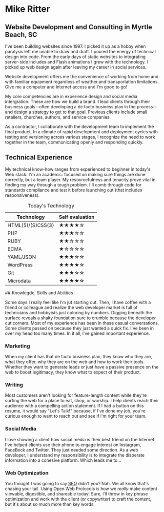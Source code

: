 # Mike Ritter

## Website Development and Consulting in Myrtle Beach, SC

I've been building websites since 1997. I picked it up as a hobby when paralysis left me unable to draw and draft. I poured the energy of technical design into code. From the early days of static websites to integrating server-side includes and Flash animations I grew with the technology. I picked up web design again after leaving my career in social services.

Website development offers me the convenience of working from home and with familiar equipment regardless of weather and transportation limitations. Give me a computer and Internet access and I'm good to go!

My core competencies are in experience design and social media intergration. These are how we build a brand. I lead clients through their business goals--often developing a de facto business plan in the  process--and design a strategy to get to that goal. Previous clients include small retailers, churches, authors, and service companies.

As a contractor, I collaborate with the development team to implement the final product. In a climate of rapid development and deployment cycles with testing and versioning across various stages, I recognize the need to work together in the team, communicating openly and responding quickly.

## Technical Experience

My technical know-how ranges from experienced to beginner in today's Web stack.  I'm an academic: focused on making sure things are done correctly, but a team player. My resourcefulness and tenacity prove vital in finding my way through a tough problem. I'll comb through code for standards compliance and test it before launching out (that includes responsiveness).

<table style="width:100%; table-layout:fixed">
<thead>
<caption>Today's Technology</caption>
<tr>
<th scope="col">Technology</th><th scope="col">Self evaluation</th>
</tr>
</thead>
<tbody>
<tr>
<td> HTML(5)/(S)CSS(3)</td> <td>&#9733;&#9733;&#9733;&#9733;&#9734;</td>
</tr>
<tr>
<td> PHP</td> <td>&#9733;&#9733;&#9733;&#9734;&#9734;</td>
</tr>
<tr>
<td> RUBY</td> <td>&#9733;&#9733;&#9734;&#9734;&#9734;</td>
</tr>
<tr>
<td> ECMA</td> <td>&#9733;&#9734;&#9734;&#9734;&#9734;</td>
</tr>
<tr>
<td> YAML/JSON</td> <td>&#9733;&#9733;&#9733;&#9734;&#9734;</td>
</tr>
<tr>
<td> WordPress</td> <td>&#9733;&#9733;&#9733;&#9733;&#9734;</td>
</tr>
<tr>
<td> Git</td> <td>&#9733;&#9733;&#9733;&#9734;&#9734;</td>
</tr>
<tr>
<td> Microdata</td> <td>&#9733;&#9733;&#9733;&#9733;&#9734;</td>
</tr>
</tbody>
</table>
## Knowlegde, Skills and Abilities

Some days I really feel like I'm jut starting out. Then, I have coffee with a friend or colleague and realize the web developer market is full of technicians and hobbyists just coloring by numbers. Digging beneath the surface reveals a shaky foundation sure to crumble because the developer cut corners. Most of my experience has been in these casual conversations. Some clients passed on because they just wanted a quick fix. I've been in over my head too many times. In it all, I've gained important experience.

### Marketing

When my client has that de facto business plan, they know who they are, what they offer, why they are on the web and how to work their tools. Whether they want to generate leads or just have a passive presence on the web to boost legitimacy, they know what to expect of their product.

### Writing

Most customers aren't looking for feature-length content while they're surfing the web for a place to eat, shop, or worship. I help clients reach their audience with a compelling action statement. If I had a button on this resume, it would say "Let's Talk!" because, if I've done my job, you're curious enough to want to reach out and see if I'm right for your team.

### Social Media

I love showing a client how social media is their best friend on the Internet. I've helped clients use their phone to engage interest on Instagram, FaceBook and Twitter. They just needed some direction. As a web developer, I understand my responsibility is to integrate the disperate information into a cohesive platform. Which leads me to...

### Web Optimization

You thought I was going to say <abbr title="search engine optimization">SEO</abbr> didn't you? Nah. We all know that's chasing your tail. Using Open Web Protocols is how we _really_ make content viewable, digestible, and shareable today! Sure, I'll throw in key phrase optimization and work with the client (or copywriter) to craft the content, but it's about so much more than key words.